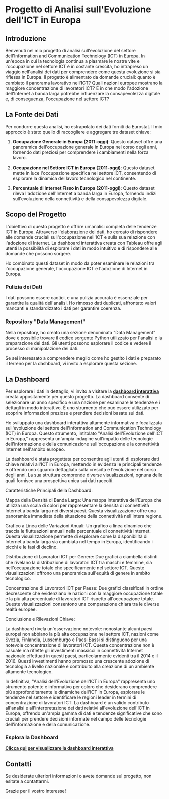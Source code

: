 # Progetto di Analisi sull'Evoluzione dell'ICT in Europa

## Introduzione

Benvenuti nel mio progetto di analisi sull'evoluzione del settore dell'Information and Communication Technology (ICT) in Europa. In un'epoca in cui la tecnologia continua a plasmare le nostre vite e l'occupazione nel settore ICT è in costante crescita, ho intrapreso un viaggio nell'analisi dei dati per comprendere come questa evoluzione si sia riflessa in Europa. Il progetto è alimentato da domande cruciali: quanto è cambiato il panorama lavorativo nell'ICT? Quali nazioni europee mostrano la maggiore concentrazione di lavoratori ICT? E in che modo l'adozione dell'Internet a banda larga potrebbe influenzare la consapevolezza digitale e, di conseguenza, l'occupazione nel settore ICT?

## La Fonte dei Dati

Per condurre questa analisi, ho estrapolato dei dati forniti da Eurostat. Il mio approccio è stato quello di raccogliere e aggregare tre dataset chiave:

1. **Occupazione Generale in Europa (2011-oggi)**: Questo dataset offre una panoramica dell'occupazione generale in Europa nel corso degli anni, fornendo dati preziosi per comprendere i cambiamenti nella forza lavoro.

2. **Occupazione nel Settore ICT in Europa (2011-oggi)**: Questo dataset mette in luce l'occupazione specifica nel settore ICT, consentendo di esplorare la dinamica del lavoro tecnologico nel continente.

3. **Percentuale di Internet Fisso in Europa (2011-oggi)**: Questo dataset rileva l'adozione dell'Internet a banda larga in Europa, fornendo indizi sull'evoluzione della connettività e della consapevolezza digitale.

## Scopo del Progetto

L'obiettivo di questo progetto è offrire un'analisi completa delle tendenze ICT in Europa. Attraverso l'elaborazione dei dati, ho cercato di rispondere alle domande cruciali sull'occupazione nell'ICT e sulla sua relazione con l'adozione di Internet. La dashboard interattiva creata con Tableau offre agli utenti la possibilità di esplorare i dati in modo intuitivo e di rispondere alle domande che possono sorgere.

Ho combinato questi dataset in modo da poter esaminare le relazioni tra l'occupazione generale, l'occupazione ICT e l'adozione di Internet in Europa.

### Pulizia dei Dati

I dati possono essere caotici, e una pulizia accurata è essenziale per garantire la qualità dell'analisi. Ho rimosso dati duplicati, affrontato valori mancanti e standardizzato i dati per garantire coerenza.

### Repository "Data Management"

Nella repository, ho creato una sezione denominata "Data Management" dove è possibile trovare il codice sorgente Python utilizzato per l'analisi e la preparazione dei dati. Gli utenti possono esplorare il codice e vedere il processo di manipolazione dei dati.

Se sei interessato a comprendere meglio come ho gestito i dati e preparato il terreno per la dashboard, vi invito a esplorare questa sezione.


## La Dashboard

Per esplorare i dati in dettaglio, vi invito a visitare la [**dashboard interattiva**](https://public.tableau.com/app/profile/andrea.pacelli/viz/EVOLUZIONEICTINEUROPADIMENSIONFIXED/Dashboard1) creata appositamente per questo progetto. La dashboard consente di selezionare un anno specifico e una nazione per esaminare le tendenze e i dettagli in modo interattivo. È uno strumento che può essere utilizzato per scoprire informazioni preziose e prendere decisioni basate sui dati.



Ho sviluppato una dashboard interattiva altamente informativa e focalizzata sull'evoluzione del settore dell'Information and Communication Technology (ICT) in Europa. Questo strumento, intitolato "Analisi dell'Evoluzione dell'ICT in Europa," rappresenta un'ampia indagine sull'impatto delle tecnologie dell'informazione e della comunicazione sull'occupazione e la connettività Internet nell'ambito europeo.

La dashboard è stata progettata per consentire agli utenti di esplorare dati chiave relativi all'ICT in Europa, mettendo in evidenza le principali tendenze e offrendo uno sguardo dettagliato sulla crescita e l'evoluzione nel corso degli anni. La sua struttura comprende diverse visualizzazioni, ognuna delle quali fornisce una prospettiva unica sui dati raccolti.

Caratteristiche Principali della Dashboard:

Mappa della Densità di Banda Larga: Una mappa interattiva dell'Europa che utilizza una scala di colori per rappresentare la densità di connettività Internet a banda larga nei diversi paesi. Questa visualizzazione offre una panoramica immediata della situazione della connettività nell'intera regione.

Grafico a Linea delle Variazioni Anuali: Un grafico a linea dinamico che traccia le fluttuazioni annuali nella percentuale di connettività Internet. Questa visualizzazione permette di esplorare come la disponibilità di Internet a banda larga sia cambiata nel tempo in Europa, identificando i picchi e le fasi di declino.

Distribuzione di Lavoratori ICT per Genere: Due grafici a ciambella distinti che rivelano la distribuzione di lavoratori ICT tra maschi e femmine, sia nell'occupazione totale che specificamente nel settore ICT. Queste visualizzazioni offrono una panoramica sull'equità di genere in ambito tecnologico.

Concentrazione di Lavoratori ICT per Paese: Due grafici classificati in ordine decrescente che evidenziano le nazioni con la maggiore occupazione totale e la più alta percentuale di lavoratori ICT rispetto all'occupazione totale. Queste visualizzazioni consentono una comparazione chiara tra le diverse realtà europee.

Conclusione e Rilevazioni Chiave:

La dashboard rivela un'osservazione notevole: nonostante alcuni paesi europei non abbiano la più alta occupazione nel settore ICT, nazioni come Svezia, Finlandia, Lussemburgo e Paesi Bassi si distinguono per una notevole concentrazione di lavoratori ICT. Questa concentrazione non è casuale ma riflette gli investimenti massicci in connettività Internet nazionale effettuati in questi paesi, particolarmente evidenti tra il 2014 e il 2016. Questi investimenti hanno promosso una crescente adozione di tecnologia a livello nazionale e contribuito alla creazione di un ambiente altamente tecnologico.

In definitiva, "Analisi dell'Evoluzione dell'ICT in Europa" rappresenta uno strumento potente e informativo per coloro che desiderano comprendere più approfonditamente le dinamiche dell'ICT in Europa, esplorare le tendenze nel settore e identificare le regioni leader in termini di concentrazione di lavoratori ICT. La dashboard è un valido contributo all'analisi e all'interpretazione dei dati relativi all'evoluzione dell'ICT in Europa, offrendo un'ampia gamma di dati e tendenze significative che sono cruciali per prendere decisioni informate nel campo delle tecnologie dell'informazione e della comunicazione.

### Esplora la Dashboard
[**Clicca qui per visualizzare la dashboard interattiva**](https://public.tableau.com/app/profile/andrea.pacelli/viz/EVOLUZIONEICTINEUROPADIMENSIONFIXED/Dashboard1)

## Contatti

Se desiderate ulteriori informazioni o avete domande sul progetto, non esitate a contattarmi.

Grazie per il vostro interesse!
